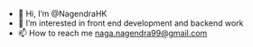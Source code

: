 - 👋 Hi, I’m @NagendraHK
- 👀 I’m interested in front end development and backend work
- 📫 How to reach me naga.nagendra99@gmail.com

<!---
NagendraHK/NagendraHK is a ✨ special ✨ repository because its `README.md` (this file) appears on your GitHub profile.
You can click the Preview link to take a look at your changes.
--->
